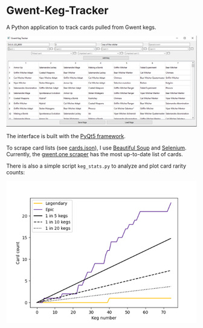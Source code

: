 # Gwent-Keg-Tracker

A Python application to track cards pulled from Gwent kegs.

![User interface](images/ui.PNG)

The interface is built with the [PyQt5 framework](https://pypi.org/project/PyQt5/).

To scrape card lists (see [cards.json](cards.json)), I use [Beautiful Soup](https://beautiful-soup-4.readthedocs.io/en/latest/) and [Selenium](https://selenium-python.readthedocs.io/).
Currently, the [gwent.one scraper](gwentone_scraper.py) has the most up-to-date list of cards.

There is also a simple script `keg_stats.py` to analyze and plot card rarity counts:

![Card rarities](card_count.png)
